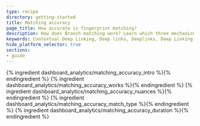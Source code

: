 ```yaml
---
type: recipe
directory: getting-started
title: Matching accuracy
page_title: How accurate is fingerprint matching?
description: How does Branch matching work? Learn which three mechanisms we use to pass data through to the app and attribute app sessions back to the source.
keywords: Contextual Deep Linking, Deep links, Deeplinks, Deep Linking, Deeplinking, Deferred Deep Linking, Deferred Deeplinking, Google App Indexing, Google App Invites, Apple Universal Links, Apple Spotlight Search, Facebook App Links, AppLinks, Deepviews, Deep views, matching, fingerprint, accuracy, direct deep linking
hide_platform_selector: true
sections:
- guide
---
```


{% ingredient dashboard_analytics/matching_accuracy_intro %}{% endingredient %}
{% ingredient dashboard_analytics/matching_accuracy_works %}{% endingredient %}
{% ingredient dashboard_analytics/matching_accuracy_nuances %}{% endingredient %}
{% ingredient dashboard_analytics/matching_accuracy_match_type %}{% endingredient %}
{% ingredient dashboard_analytics/matching_accuracy_duration %}{% endingredient %}


